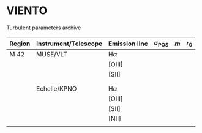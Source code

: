 # VIENTO
Turbulent parameters archive



| Region | Instrument/Telescope | Emission line     | $\sigma_\text{POS}$ | $m$ | $r_0$ |
| ------ | -------------------- | ----------------- | ------------------- | --- | ----- |
| M 42   | MUSE/VLT             | $\text{H} \alpha$ |                     |     |       |
|        |                      | $\text{[OIII]}$   |                     |     |       |
|        |                      | $\text{[SII]}$    |                     |     |       |
|        |                      |                   |                     |     |       |
|        |                      |                   |                     |     |       |
|        | Echelle/KPNO         | $\text{H} \alpha$ |                     |     |       |
|        |                      | $\text{[OIII]}$   |                     |     |       |
|        |                      | $\text{[SII]}$    |                     |     |       |
|        |                      | $\text{[NII]}$    |                     |     |       |
|        |                      |                   |                     |     |       |
